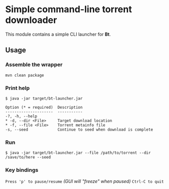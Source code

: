 # Simple command-line torrent downloader

This module contains a simple CLI launcher for **Bt**.

## Usage

### Assemble the wrapper

```mvn clean package```

### Print help

```
$ java -jar target/bt-launcher.jar

Option (* = required)  Description                               
---------------------  -----------                               
-?, -h, --help                                                   
* -d, --dir <File>     Target download location                  
* -f, --file <File>    Torrent metainfo file                     
-s, --seed             Continue to seed when download is complete
```

### Run

```
$ java -jar target/bt-launcher.jar --file /path/to/torrent --dir /save/to/here --seed
```

### Key bindings

`Press 'p' to pause/resume` _(GUI will "freeze" when paused)_
`Ctrl-C to quit`